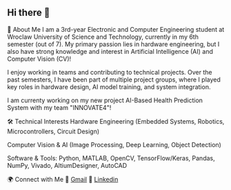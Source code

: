 ## Hi there 👋
🚀 About Me
I am a 3rd-year Electronic and Computer Engineering student at Wroclaw University of Science and Technology, currently in my 6th semester (out of 7). My primary passion lies in hardware engineering, but I also have strong knowledge and interest in Artificial Intelligence (AI) and Computer Vision (CV)!

I enjoy working in teams and contributing to technical projects. Over the past semesters, I have been part of multiple project groups, where I played key roles in hardware design, AI model training, and system integration.

I am currenty working on my new project AI-Based Health Prediction System with my team "INNOVATE4"!  

🛠️ Technical Interests
Hardware Engineering (Embedded Systems, Robotics, Microcontrollers, Circuit Design)

Computer Vision & AI (Image Processing, Deep Learning, Object Detection)

Software & Tools: Python, MATLAB, OpenCV, TensorFlow/Keras, Pandas, NumPy, Vivado, AltiumDesigner, AutoCAD



🌍 Connect with Me
📧 [Gmail](azraselvitop14@gmail.com)
💼 [Linkedin](https://www.linkedin.com/in/azraselvitop/)



